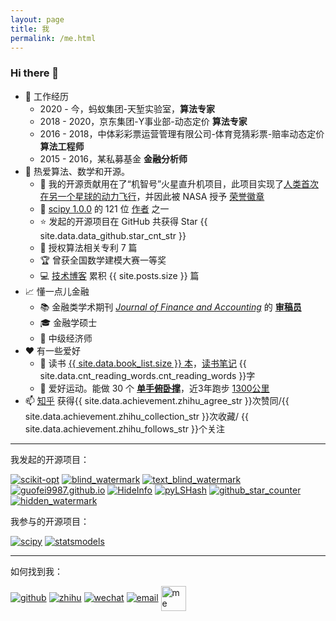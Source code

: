 ```yaml
---
layout: page
title: 我
permalink: /me.html
---
```


### Hi there 👋


- 💼 工作经历
    - 2020 - 今，蚂蚁集团-天堑实验室，**算法专家**
    - 2018 - 2020，京东集团-Y事业部-动态定价 **算法专家**
    - 2016 - 2018，中体彩彩票运营管理有限公司-体育竞猜彩票-赔率动态定价 **算法工程师**
    - 2015 - 2016，某私募基金 **金融分析师**
- 🧮 热爱算法、数学和开源。
    - 🚀 我的开源贡献用在了“机智号”火星直升机项目，此项目实现了[人类首次在另一个星球的动力飞行](https://github.com/readme/featured/nasa-ingenuity-helicopter)，并因此被 NASA 授予 [荣誉徽章](https://github.com/guofei9987?achievement=mars-2020-contributor&tab=achievements)
    - 🤔 [scipy 1.0.0](https://github.com/scipy/scipy/releases/tag/v1.0.0) 的 121 位 [作者](https://github.com/scipy/scipy/issues/7798) 之一
    <!-- - 📃 CDA 持证人 -->
    - ⭐ 发起的开源项目在 GitHub 共获得 Star {{ site.data.data_github.star_cnt_str }}
    - 📑 授权算法相关专利 7 篇
    - 🏆 曾获全国数学建模大赛一等奖
    - 💻 [技术博客](https://www.guofei.site/) 累积 {{ site.posts.size }} 篇
- 📈 懂一点儿金融
    - 📚 金融类学术期刊 *[Journal of Finance and Accounting](http://www.sciencepublishinggroup.com/journal/index?journalid=171)* 的 **[审稿员](https://www.guofei.site/pages/certification.html#Reviewer)**
    - 🎓 金融学硕士
    - 📝 中级经济师
- ❤️ 有一些爱好
    - 📖 读书 [{{ site.data.book_list.size }} 本](https://www.guofei.site/BookList.html)，[读书笔记](https://www.guofei.site/reading/#/) {{ site.data.cnt_reading_words.cnt_reading_words }}字
    - 🤸 爱好运动。能做 30 个 <b><a href="https://www.bilibili.com/video/BV1L64y1t7Ef/" target="_blank">单手俯卧撑</a></b>，近3年跑步 <a href="/sports.html">1300公里</a>
- 📫 <a href="https://www.zhihu.com/people/guofei9987/answers/by_votes" target="_blank">知乎</a> 获得{{ site.data.achievement.zhihu_agree_str }}次赞同/{{ site.data.achievement.zhihu_collection_str }}次收藏/ {{ site.data.achievement.zhihu_follows_str }}个关注

<object data="https://www.guofei.site/pages/trophy.svg" style="width: 100%;max-width: 550px;"></object>



-------------------

我发起的开源项目：

[![scikit-opt](https://www.guofei.site/public/icon/scikit-opt.svg)](https://github.com/guofei9987/scikit-opt)
[![blind_watermark](https://www.guofei.site/public/icon/blind_watermark.svg)](https://github.com/guofei9987/blind_watermark)
[![text_blind_watermark](https://www.guofei.site/public/icon/text_blind_watermark.svg)](https://github.com/guofei9987/text_blind_watermark)
[![guofei9987.github.io](https://www.guofei.site/public/icon/guofei9987.github.io.svg)](https://github.com/guofei9987/guofei9987.github.io)
[![HideInfo](https://www.guofei.site/public/icon/HideInfo.svg)](https://github.com/guofei9987/HideInfo)
[![pyLSHash](https://www.guofei.site/public/icon/pyLSHash.svg)](https://github.com/guofei9987/pyLSHash)
[![github_star_counter](https://www.guofei.site/public/icon/github_star_counter.svg)](https://github.com/guofei9987/github_star_counter)
[![hidden_watermark](https://www.guofei.site/public/icon/hidden_watermark.svg)](https://github.com/guofei9987/hidden_watermark)



我参与的开源项目：

[![scipy](https://github-readme-stats.vercel.app/api/pin/?username=scipy&repo=scipy&theme=radical)](https://github.com/scipy/scipy)
[![statsmodels](https://github-readme-stats.vercel.app/api/pin/?username=statsmodels&repo=statsmodels&theme=radical)](https://github.com/statsmodels/statsmodels)

---------------------



如何找到我：  

[![github](https://www.guofei.site/public/logo/github.svg)](https://github.com/guofei9987/)
[![zhihu](https://www.guofei.site/public/logo/zhihu.svg)](https://www.zhihu.com/people/guofei9987/answers/by_votes)
[![wechat](https://www.guofei.site/public/logo/wechat.svg)](http://www.guofei.site/public/donate/qr_wechat.jpg)
[![email](https://www.guofei.site/public/logo/email.svg)](mailto:me@guofei.site)
<a href="https://www.guofei.site/" target="_blank">
  <img class="me" src="https://www.guofei.site/public/about/me2.png" alt="me" width="40" height="40" style="vertical-align: middle;">
</a>

<br>
